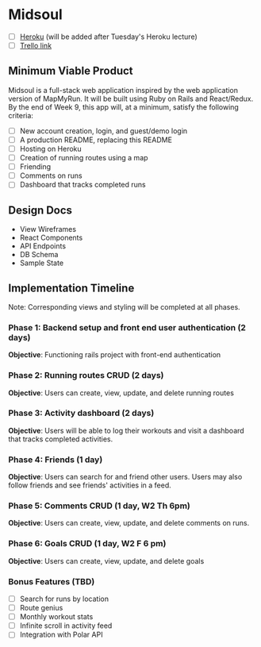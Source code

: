 # Midsoul

- [ ] [Heroku](http://midsoul.run) (will be added after Tuesday's Heroku lecture)
- [ ] [Trello link](about:blank)

## Minimum Viable Product

Midsoul is a full-stack web application inspired by the web application version of MapMyRun. It will be built using Ruby on Rails and React/Redux. By the end of Week 9, this app will, at a minimum, satisfy the following criteria:

- [ ] New account creation, login, and guest/demo login
- [ ] A production README, replacing this README
- [ ] Hosting on Heroku
- [ ] Creation of running routes using a map
- [ ] Friending
- [ ] Comments on runs
- [ ] Dashboard that tracks completed runs

## Design Docs

- View Wireframes
- React Components
- API Endpoints
- DB Schema
- Sample State

## Implementation Timeline
Note: Corresponding views and styling will be completed at all phases.

### Phase 1: Backend setup and front end user authentication (2 days)
**Objective**: Functioning rails project with front-end authentication

### Phase 2: Running routes CRUD (2 days)
**Objective**: Users can create, view, update, and delete running routes

### Phase 3: Activity dashboard (2 days)
**Objective**: Users will be able to log their workouts and visit a dashboard that tracks completed activities.

### Phase 4: Friends (1 day)
**Objective**: Users can search for and friend other users. Users may also follow friends and see friends' activities in a feed.

### Phase 5: Comments CRUD (1 day, W2 Th 6pm)
**Objective**: Users can create, view, update, and delete comments on runs.

### Phase 6: Goals CRUD (1 day, W2 F 6 pm)
**Objective**: Users can create, view, update, and delete goals

### Bonus Features (TBD)
- [ ] Search for runs by location
- [ ] Route genius
- [ ] Monthly workout stats
- [ ] Infinite scroll in activity feed
- [ ] Integration with Polar API
